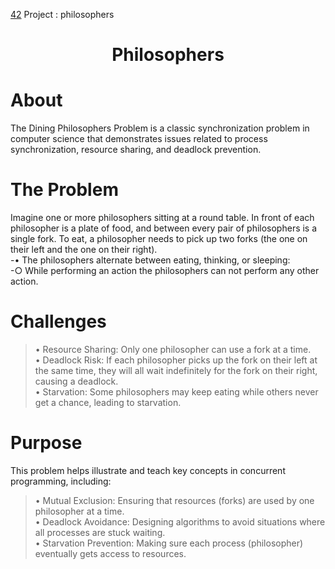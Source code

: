[42](https://42.fr/en/homepage/) Project : philosophers
# <h1 align="center">Philosophers</h1>

# About
The Dining Philosophers Problem is a classic synchronization problem in computer science that demonstrates issues related to process synchronization, resource sharing, and deadlock prevention.

# The Problem
Imagine one or more philosophers sitting at a round table. In front of each philosopher is a plate of food, and between every pair of philosophers is a single fork. To eat, a philosopher needs to pick up two forks (the one on their left and the one on their right).  
-• The philosophers alternate between eating, thinking, or sleeping:  
 -○ While performing an action the philosophers can not perform any other action.  

# Challenges
>• Resource Sharing: Only one philosopher can use a fork at a time.  
>• Deadlock Risk: If each philosopher picks up the fork on their left at the same time, they will all wait indefinitely for the fork on their right, causing a deadlock.  
>• Starvation: Some philosophers may keep eating while others never get a chance, leading to starvation.  

# Purpose
This problem helps illustrate and teach key concepts in concurrent programming, including:  
>• Mutual Exclusion: Ensuring that resources (forks) are used by one philosopher at a time.  
>• Deadlock Avoidance: Designing algorithms to avoid situations where all processes are stuck waiting.  
>• Starvation Prevention: Making sure each process (philosopher) eventually gets access to resources.  
